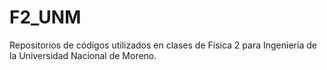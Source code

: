 # F2_UNM
Repositorios de códigos utilizados en clases de Física 2 para Ingeniería de la Universidad Nacional de Moreno.
